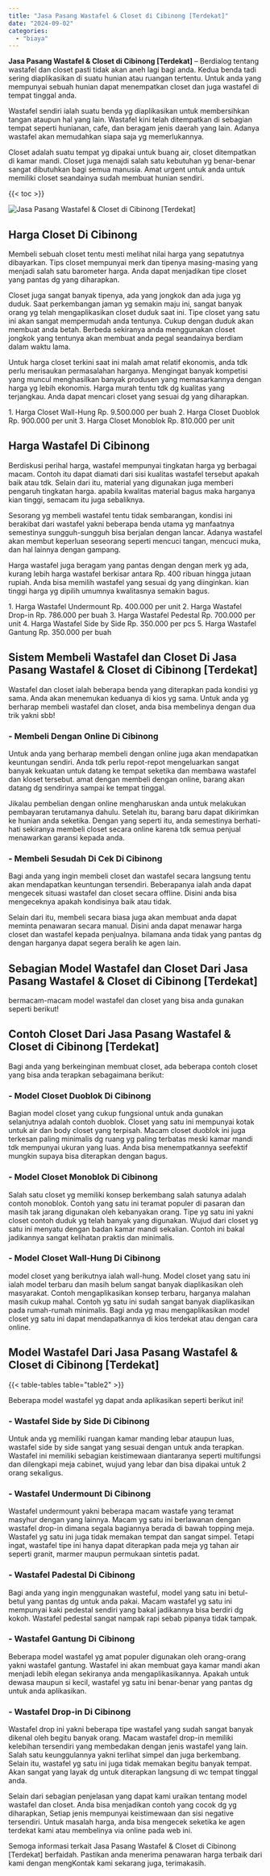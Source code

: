 ```yaml
---
title: "Jasa Pasang Wastafel & Closet di Cibinong [Terdekat]"
date: "2024-09-02"
categories: 
  - "biaya"
---
```


**Jasa Pasang Wastafel & Closet di Cibinong \[Terdekat\]** – Berdialog tentang wastafel dan closet pasti tidak akan aneh lagi bagi anda. Kedua benda tadi sering diaplikasikan di suatu hunian atau ruangan tertentu. Untuk anda yang mempunyai sebuah hunian dapat menempatkan closet dan juga wastafel di tempat tinggal anda.

Wastafel sendiri ialah suatu benda yg diaplikasikan untuk membersihkan tangan ataupun hal yang lain. Wastafel kini telah ditempatkan di sebagian tempat seperti hunianan, cafe, dan beragam jenis daerah yang lain. Adanya wastafel akan memudahkan siapa saja yg memerlukannya.

Closet adalah suatu tempat yg dipakai untuk buang air, closet ditempatkan di kamar mandi. Closet juga menajdi salah satu kebutuhan yg benar-benar sangat dibutuhkan bagi semua manusia. Amat urgent untuk anda untuk memiliki closet seandainya sudah membuat hunian sendiri.

{{< toc >}}

![Jasa Pasang Wastafel & Closet di Cibinong [Terdekat]](/images/wastafel-closet-murah53.png)

## Harga Closet Di Cibinong

Membeli sebuah closet tentu mesti melihat nilai harga yang sepatutnya dibayarkan. Tips closet mempunyai merk dan tipenya masing-masing yang menjadi salah satu barometer harga. Anda dapat menjadikan tipe closet yang pantas dg yang diharapkan.

Closet juga sangat banyak tipenya, ada yang jongkok dan ada juga yg duduk. Saat perkembangan jaman yg semakin maju ini, sangat banyak orang yg telah mengaplikasikan closet duduk saat ini. Tipe closet yang satu ini akan sangat mempermudah anda tentunya. Cukup dengan duduk akan membuat anda betah. Berbeda sekiranya anda menggunakan closet jongkok yang tentunya akan membuat anda pegal seandainya berdiam dalam waktu lama.

Untuk harga closet terkini saat ini malah amat relatif ekonomis, anda tdk perlu merisaukan permasalahan harganya. Mengingat banyak kompetisi yang muncul menghasilkan banyak produsen yang memasarkannya dengan harga yg lebih ekonomis. Harga murah tentu tdk dg kualitas yang terjangkau. Anda dapat mencari closet yang sesuai dg yang diharapkan.

1\. Harga Closet Wall-Hung Rp. 9.500.000 per buah 2. Harga Closet Duoblok Rp. 900.000 per unit 3. Harga Closet Monoblok Rp. 810.000 per unit

## Harga Wastafel Di Cibinong

Berdiskusi perihal harga, wastafel mempunyai tingkatan harga yg berbagai macam. Contoh itu dapat diamati dari sisi kualitas wastafel tersebut apakah baik atau tdk. Selain dari itu, material yang digunakan juga memberi pengaruh tingkatan harga. apabila kwalitas material bagus maka harganya kian tinggi, semacam itu juga sebaliknya.

Sesorang yg membeli wastafel tentu tidak sembarangan, kondisi ini berakibat dari wastafel yakni beberapa benda utama yg manfaatnya semestinya sungguh-sungguh bisa berjalan dengan lancar. Adanya wastafel akan membut keperluan seseorang seperti mencuci tangan, mencuci muka, dan hal lainnya dengan gampang.

Harga wastafel juga beragam yang pantas dengan dengan merk yg ada, kurang lebih harga wastafel berkisar antara Rp. 400 ribuan hingga jutaan rupiah. Anda bisa memilih wastafel yang sesuai dg yang diinginkan. kian tinggi harga yg dipilih umumnya kwalitasnya semakin bagus.

1\. Harga Wastafel Undermount Rp. 400.000 per unit 2. Harga Wastafel Drop-in Rp. 786.000 per buah 3. Harga Wastafel Pedestal Rp. 700.000 per unit 4. Harga Wastafel Side by Side Rp. 350.000 per pcs 5. Harga Wastafel Gantung Rp. 350.000 per buah

## Sistem Membeli Wastafel dan Closet Di Jasa Pasang Wastafel & Closet di Cibinong \[Terdekat\]

Wastafel dan closet ialah beberapa benda yang diterapkan pada kondisi yg sama. Anda akan menemukan keduanya di kios yg sama. Untuk anda yg berharap membeli wastafel dan closet, anda bisa membelinya dengan dua trik yakni sbb!

### \- Membeli Dengan Online Di Cibinong

Untuk anda yang berharap membeli dengan online juga akan mendapatkan keuntungan sendiri. Anda tdk perlu repot-repot mengeluarkan sangat banyak kekuatan untuk datang ke tempat seketika dan membawa wastafel dan kloset tersebut. amat dengan membeli dengan online, barang akan datang dg sendirinya sampai ke tempat tinggal.

Jikalau pembelian dengan online mengharuskan anda untuk melakukan pembayaran terutamanya dahulu. Setelah itu, barang baru dapat dikirimkan ke hunian anda seketika. Dengan yang seperti itu, anda semestinya berhati-hati sekiranya membeli closet secara online karena tdk semua penjual menawarkan garansi kepada anda.

### \- Membeli Sesudah Di Cek Di Cibinong

Bagi anda yang ingin membeli closet dan wastafel secara langsung tentu akan mendapatkan keuntungan tersendiri. Beberapanya ialah anda dapat mengecek situasi wastafel dan closet secara offline. Disini anda bisa mengeceknya apakah kondisinya baik atau tidak.

Selain dari itu, membeli secara biasa juga akan membuat anda dapat meminta penawaran secara manual. Disini anda dapat menawar harga closet dan wastafel kepada penjualnya. bilamana anda tidak yang pantas dg dengan harganya dapat segera beralih ke agen lain.

## Sebagian Model Wastafel dan Closet Dari Jasa Pasang Wastafel & Closet di Cibinong \[Terdekat\]

bermacam-macam model wastafel dan closet yang bisa anda gunakan seperti berikut!

## Contoh Closet Dari Jasa Pasang Wastafel & Closet di Cibinong \[Terdekat\]

Bagi anda yang berkeinginan membuat closet, ada beberapa contoh closet yang bisa anda terapkan sebagaimana berikut:

### \- Model Closet Duoblok Di Cibinong

Bagian model closet yang cukup fungsional untuk anda gunakan selanjutnya adalah contoh duoblok. Closet yang satu ini mempunyai kotak untuk air dan body closet yang terpisah. Macam closet duoblok ini juga terkesan paling minimalis dg ruang yg paling terbatas meski kamar mandi tdk mempunyai ukuran yang luas. Anda bisa menempatkannya seefektif mungkin supaya bisa diterapkan dengan bagus.

### \- Model Closet Monoblok Di Cibinong

Salah satu closet yg memiliki konsep berkembang salah satunya adalah contoh monoblok. Contoh yang satu ini teramat populer di pasaran dan masih tak jarang digunakan oleh kebanyakan orang. Tipe yg satu ini yakni closet contoh duduk yg telah banyak yang digunakan. Wujud dari closet yg satu ini menyatu dengan badan kamar mandi sekalian. Contoh ini bakal jadikannya sangat kelihatan praktis dan minimalis.

### \- Model Closet Wall-Hung Di Cibinong

model closet yang berikutnya ialah wall-hung. Model closet yang satu ini ialah model terbaru dan masih belum sangat banyak diaplikasikan oleh masyarakat. Contoh mengaplikasikan konsep terbaru, harganya malahan masih cukup mahal. Contoh yg satu ini sudah sangat banyak diaplikasikan pada rumah-rumah minimalis. Bagi anda yg mau mengaplikasikan model closet yg satu ini dapat mendapatkannya di kios terdekat atau dengan cara online.

## Model Wastafel Dari Jasa Pasang Wastafel & Closet di Cibinong \[Terdekat\]

{{< table-tables table="table2" >}}

Beberapa model wastafel yg dapat anda aplikasikan seperti berikut ini!

### \- Wastafel Side by Side Di Cibinong

Untuk anda yg memiliki ruangan kamar manding lebar ataupun luas, wastafel side by side sangat yang sesuai dengan untuk anda terapkan. Wastafel ini memiliki sebagian keistimewaan diantaranya seperti multifungsi dan dilengkapi meja cabinet, wujud yang lebar dan bisa dipakai untuk 2 orang sekaligus.

### \- Wastafel Undermount Di Cibinong

Wastafel undermount yakni beberapa macam wastafe yang teramat masyhur dengan yang lainnya. Macam yg satu ini berlawanan dengan wastafel drop-in dimana segala bagiannya berada di bawah topping meja. Wastafel yg satu ini juga tidak memakan tempat dan sangat simpel. Tetapi ingat, wastafel tipe ini hanya dapat diterapkan pada meja yg tahan air seperti granit, marmer maupun permukaan sintetis padat.

### \- Wastafel Padestal Di Cibinong

Bagi anda yang ingin menggunakan wasteful, model yang satu ini betul-betul yang pantas dg untuk anda pakai. Macam wastafel yg satu ini mempunyai kaki pedestal sendiri yang bakal jadikannya bisa berdiri dg kokoh. Wastafel pedestal sangat nampak rapi sebab pipanya tidak tampak.

### \- Wastafel Gantung Di Cibinong

Beberapa model wastafel yg amat populer digunakan oleh orang-orang yakni wastafel gantung. Wastafel ini akan membuat gaya kamar mandi akan menjadi lebih elegan sekiranya anda mengaplikasikannya. Apakah untuk dewasa maupun si kecil, wastafel yg satu ini benar-benar yang pantas dg untuk anda aplikasikan.

### \- Wastafel Drop-in Di Cibinong

Wastafel drop ini yakni beberapa tipe wastafel yang sudah sangat banyak dikenal oleh begitu banyak orang. Macam wastafel drop-in memiliki kelebihan tersendiri yang membedakan dengan jenis wastafel yang lain. Salah satu keunggulannya yakni terlihat simpel dan juga berkembang. Selain itu, wastafel yg satu ini juga tidak memakan begitu banyak tempat. Akan sangat yang layak dg untuk diterapkan langsung di wc tempat tinggal anda.

Selain dari sebagian penjelasan yang dapat kami uraikan tentang model wastafel dan closet. Anda bisa menjadikan contoh yang cocok dg yg diharapkan, Setiap jenis mempunyai keistimewaan dan sisi negative tersendiri. Untuk masalah harga, anda bisa mengecek seketika ke agen terdekat kami atau membelinya via online pada web ini.

Semoga informasi terkait Jasa Pasang Wastafel & Closet di Cibinong \[Terdekat\] berfaidah. Pastikan anda menerima penawaran harga terbaik dari kami dengan mengKontak kami sekarang juga, terimakasih.

